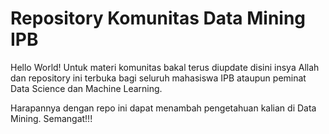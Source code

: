 # Repository Komunitas Data Mining IPB
Hello World! Untuk materi komunitas bakal terus diupdate disini insya Allah dan repository ini terbuka bagi seluruh mahasiswa IPB ataupun peminat Data Science dan Machine Learning.

Harapannya dengan repo ini dapat menambah pengetahuan kalian di Data Mining. Semangat!!!
